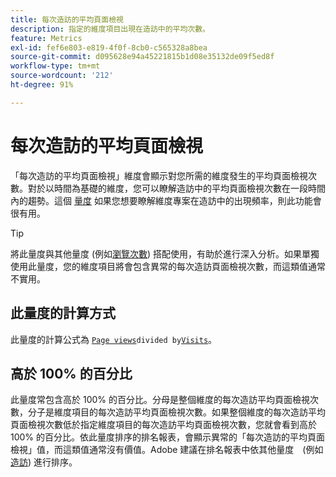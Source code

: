 ```yaml
---
title: 每次造訪的平均頁面檢視
description: 指定的維度項目出現在造訪中的平均次數。
feature: Metrics
exl-id: fef6e803-e819-4f0f-8cb0-c565328a8bea
source-git-commit: d095628e94a45221815b1d08e35132de09f5ed8f
workflow-type: tm+mt
source-wordcount: '212'
ht-degree: 91%

---
```


# 每次造訪的平均頁面檢視

「每次造訪的平均頁面檢視」維度會顯示對您所需的維度發生的平均頁面檢視次數。對於以時間為基礎的維度，您可以瞭解造訪中的平均頁面檢視次數在一段時間內的趨勢。這個 [量度](overview.md) 如果您想要瞭解維度專案在造訪中的出現頻率，則此功能會很有用。

>[!TIP]
>
>將此量度與其他量度 (例如[瀏覽次數](visits.md)) 搭配使用，有助於進行深入分析。如果單獨使用此量度，您的維度項目將會包含異常的每次造訪頁面檢視次數，而這類值通常不實用。

## 此量度的計算方式

此量度的計算公式為 [`Page views`](page-views.md)` divided by `[`Visits`](visits.md)。

## 高於 100% 的百分比

此量度常包含高於 100% 的百分比。分母是整個維度的每次造訪平均頁面檢視次數，分子是維度項目的每次造訪平均頁面檢視次數。如果整個維度的每次造訪平均頁面檢視次數低於指定維度項目的每次造訪平均頁面檢視次數，您就會看到高於 100% 的百分比。依此量度排序的排名報表，會顯示異常的「每次造訪的平均頁面檢視」值，而這類值通常沒有價值。Adobe 建議在排名報表中依其他量度　(例如[造訪](visits.md)) 進行排序。
